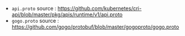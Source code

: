 
- `api.proto` source : https://github.com/kubernetes/cri-api/blob/master/pkg/apis/runtime/v1/api.proto
- `gogo.proto` source : https://github.com/gogo/protobuf/blob/master/gogoproto/gogo.proto
